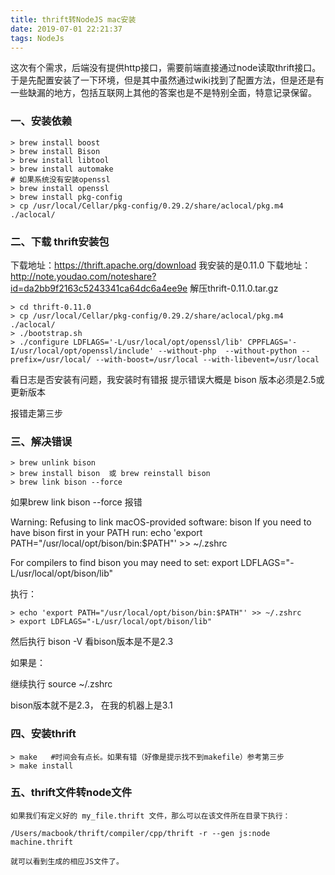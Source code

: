 ```yaml
---
title: thrift转NodeJS mac安装
date: 2019-07-01 22:21:37
tags: NodeJs
---
```


这次有个需求，后端没有提供http接口，需要前端直接通过node读取thrift接口。于是先配置安装了一下环境，但是其中虽然通过wiki找到了配置方法，但是还是有一些缺漏的地方，包括互联网上其他的答案也是不是特别全面，特意记录保留。

### 一、安装依赖

```shell
> brew install boost
> brew install Bison
> brew install libtool
> brew install automake
# 如果系统没有安装openssl
> brew install openssl
> brew install pkg-config
> cp /usr/local/Cellar/pkg-config/0.29.2/share/aclocal/pkg.m4 ./aclocal/
```

### 二、下载 thrift安装包
下载地址：https://thrift.apache.org/download
我安装的是0.11.0 下载地址：http://note.youdao.com/noteshare?id=da2bb9f2163c5243341ca64dc6a4ee9e
解压thrift-0.11.0.tar.gz   

```shell
> cd thrift-0.11.0
> cp /usr/local/Cellar/pkg-config/0.29.2/share/aclocal/pkg.m4 ./aclocal/
> ./bootstrap.sh
> ./configure LDFLAGS='-L/usr/local/opt/openssl/lib' CPPFLAGS='-I/usr/local/opt/openssl/include' --without-php  --without-python --prefix=/usr/local/ --with-boost=/usr/local --with-libevent=/usr/local
```

看日志是否安装有问题，我安装时有错报
提示错误大概是 bison 版本必须是2.5或 更新版本

报错走第三步

### 三、解决错误
```shell
> brew unlink bison
> brew install bison  或 brew reinstall bison
> brew link bison --force
```
如果brew link bison --force
报错

Warning: Refusing to link macOS-provided software: bison
If you need to have bison first in your PATH run:
echo 'export PATH="/usr/local/opt/bison/bin:$PATH"' >> ~/.zshrc

For compilers to find bison you may need to set:
export LDFLAGS="-L/usr/local/opt/bison/lib"

执行：
```shell
> echo 'export PATH="/usr/local/opt/bison/bin:$PATH"' >> ~/.zshrc
> export LDFLAGS="-L/usr/local/opt/bison/lib"
```

然后执行 bison -V 看bison版本是不是2.3

如果是：

 继续执行 source ~/.zshrc

bison版本就不是2.3， 在我的机器上是3.1

### 四、安装thrift
```shell
> make   #时间会有点长。如果有错（好像是提示找不到makefile）参考第三步
> make install
```

### 五、thrift文件转node文件

```shell
如果我们有定义好的 my_file.thrift 文件，那么可以在该文件所在目录下执行：

/Users/macbook/thrift/compiler/cpp/thrift -r --gen js:node machine.thrift

就可以看到生成的相应JS文件了。
```